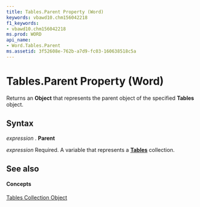 ```yaml
---
title: Tables.Parent Property (Word)
keywords: vbawd10.chm156042218
f1_keywords:
- vbawd10.chm156042218
ms.prod: WORD
api_name:
- Word.Tables.Parent
ms.assetid: 3f52608e-762b-a7d9-fc03-160638518c5a
---
```



# Tables.Parent Property (Word)

Returns an  **Object** that represents the parent object of the specified **Tables** object.


## Syntax

 _expression_ . **Parent**

 _expression_ Required. A variable that represents a **[Tables](tables-object-word.md)** collection.


## See also


#### Concepts


[Tables Collection Object](tables-object-word.md)


